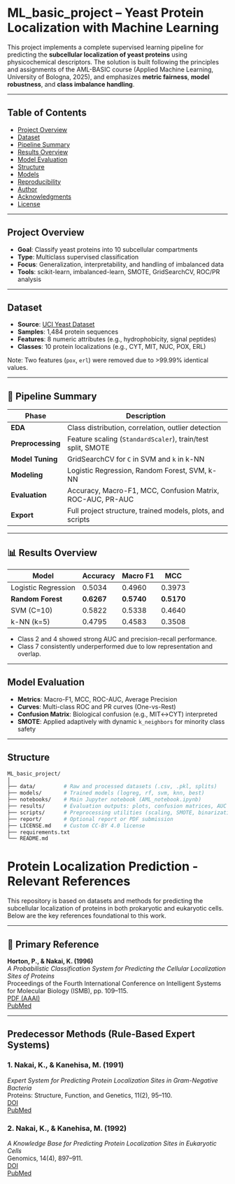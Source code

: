 # ML_basic_project – Yeast Protein Localization with Machine Learning

This project implements a complete supervised learning pipeline for predicting the **subcellular localization of yeast proteins** using physicochemical descriptors. The solution is built following the principles and assignments of the AML-BASIC course (Applied Machine Learning, University of Bologna, 2025), and emphasizes **metric fairness**, **model robustness**, and **class imbalance handling**.

---

## Table of Contents

- [Project Overview](#project-overview)
- [Dataset](#dataset)
- [Pipeline Summary](#pipeline-summary)
- [Results Overview](#results-overview)
- [Model Evaluation](#model-evaluation)
- [Structure](#structure)
- [Models](#models)
- [Reproducibility](#reproducibility)
- [Author](#author)
- [Acknowledgments](#acknowledgments)
- [License](#license)

---

## Project Overview

- **Goal**: Classify yeast proteins into 10 subcellular compartments
- **Type**: Multiclass supervised classification
- **Focus**: Generalization, interpretability, and handling of imbalanced data
- **Tools**: scikit-learn, imbalanced-learn, SMOTE, GridSearchCV, ROC/PR analysis

---

## Dataset

- **Source**: [UCI Yeast Dataset](https://archive.ics.uci.edu/ml/datasets/Yeast)
- **Samples**: 1,484 protein sequences
- **Features**: 8 numeric attributes (e.g., hydrophobicity, signal peptides)
- **Classes**: 10 protein localizations (e.g., CYT, MIT, NUC, POX, ERL)

Note: Two features (`pox`, `erl`) were removed due to >99.99% identical values.

---

## 🔁 Pipeline Summary

| Phase             | Description |
|------------------|-------------|
| **EDA**          | Class distribution, correlation, outlier detection |
| **Preprocessing**| Feature scaling (`StandardScaler`), train/test split, SMOTE |
| **Model Tuning** | GridSearchCV for `C` in SVM and `k` in k-NN |
| **Modeling**     | Logistic Regression, Random Forest, SVM, k-NN |
| **Evaluation**   | Accuracy, Macro-F1, MCC, Confusion Matrix, ROC-AUC, PR-AUC |
| **Export**       | Full project structure, trained models, plots, and scripts |

---

## 📊 Results Overview

| Model               | Accuracy | Macro F1 | MCC     |
|--------------------|----------|----------|---------|
| Logistic Regression| 0.5034    | 0.4960     | 0.3973    |
| **Random Forest**   | **0.6267** | **0.5740** | **0.5170** |
| SVM (C=10)          | 0.5822     | 0.5338     | 0.4640    |
| k-NN (k=5)          | 0.4795    | 0.4583     | 0.3508    |


- Class 2 and 4 showed strong AUC and precision-recall performance.
- Class 7 consistently underperformed due to low representation and overlap.

---

## Model Evaluation

- **Metrics**: Macro-F1, MCC, ROC-AUC, Average Precision
- **Curves**: Multi-class ROC and PR curves (One-vs-Rest)
- **Confusion Matrix**: Biological confusion (e.g., MIT↔CYT) interpreted
- **SMOTE**: Applied adaptively with dynamic `k_neighbors` for minority class safety

---

## Structure

```bash
ML_basic_project/
│
├── data/         # Raw and processed datasets (.csv, .pkl, splits)
├── models/       # Trained models (logreg, rf, svm, knn, best)
├── notebooks/    # Main Jupyter notebook (AML_notebook.ipynb)
├── results/      # Evaluation outputs: plots, confusion matrices, AUC curves
├── scripts/      # Preprocessing utilities (scaling, SMOTE, binarization)
├── report/       # Optional report or PDF submission
├── LICENSE.md    # Custom CC-BY 4.0 license
├── requirements.txt
└── README.md
```
# Protein Localization Prediction - Relevant References

This repository is based on datasets and methods for predicting the subcellular localization of proteins in both prokaryotic and eukaryotic cells. Below are the key references foundational to this work.

---

## 📄 Primary Reference

**Horton, P., & Nakai, K. (1996)**  
*A Probabilistic Classification System for Predicting the Cellular Localization Sites of Proteins*  
Proceedings of the Fourth International Conference on Intelligent Systems for Molecular Biology (ISMB), pp. 109–115.  
[PDF (AAAI)](https://www.aaai.org/Papers/ISMB/1996/ISMB96-012.pdf)  
[PubMed](https://pubmed.ncbi.nlm.nih.gov/8877510)

---

## Predecessor Methods (Rule-Based Expert Systems)

### 1. **Nakai, K., & Kanehisa, M. (1991)**  
*Expert System for Predicting Protein Localization Sites in Gram-Negative Bacteria*  
Proteins: Structure, Function, and Genetics, 11(2), 95–110.  
[DOI](https://doi.org/10.1002/prot.340110203)  
[PubMed](https://pubmed.ncbi.nlm.nih.gov/1946347)

### 2. **Nakai, K., & Kanehisa, M. (1992)**  
*A Knowledge Base for Predicting Protein Localization Sites in Eukaryotic Cells*  
Genomics, 14(4), 897–911.  
[DOI](https://doi.org/10.1016/S0888-7543(05)80111-9)  
[PubMed](https://pubmed.ncbi.nlm.nih.gov/1478671)

